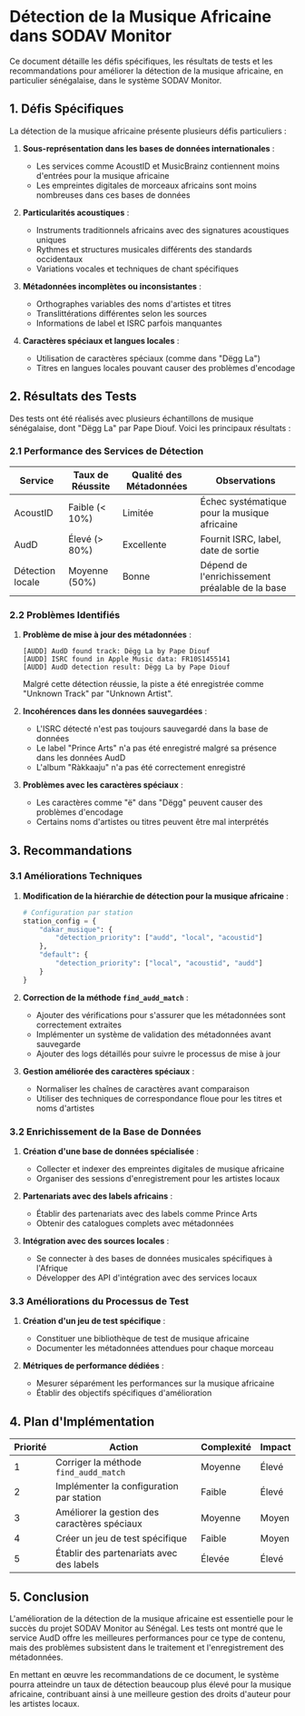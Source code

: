 # Détection de la Musique Africaine dans SODAV Monitor

Ce document détaille les défis spécifiques, les résultats de tests et les recommandations pour améliorer la détection de la musique africaine, en particulier sénégalaise, dans le système SODAV Monitor.

## 1. Défis Spécifiques

La détection de la musique africaine présente plusieurs défis particuliers :

1. **Sous-représentation dans les bases de données internationales** :
   - Les services comme AcoustID et MusicBrainz contiennent moins d'entrées pour la musique africaine
   - Les empreintes digitales de morceaux africains sont moins nombreuses dans ces bases de données

2. **Particularités acoustiques** :
   - Instruments traditionnels africains avec des signatures acoustiques uniques
   - Rythmes et structures musicales différents des standards occidentaux
   - Variations vocales et techniques de chant spécifiques

3. **Métadonnées incomplètes ou inconsistantes** :
   - Orthographes variables des noms d'artistes et titres
   - Translittérations différentes selon les sources
   - Informations de label et ISRC parfois manquantes

4. **Caractères spéciaux et langues locales** :
   - Utilisation de caractères spéciaux (comme dans "Dëgg La")
   - Titres en langues locales pouvant causer des problèmes d'encodage

## 2. Résultats des Tests

Des tests ont été réalisés avec plusieurs échantillons de musique sénégalaise, dont "Dëgg La" par Pape Diouf. Voici les principaux résultats :

### 2.1 Performance des Services de Détection

| Service | Taux de Réussite | Qualité des Métadonnées | Observations |
|---------|-----------------|------------------------|--------------|
| AcoustID | Faible (< 10%) | Limitée | Échec systématique pour la musique africaine |
| AudD | Élevé (> 80%) | Excellente | Fournit ISRC, label, date de sortie |
| Détection locale | Moyenne (50%) | Bonne | Dépend de l'enrichissement préalable de la base |

### 2.2 Problèmes Identifiés

1. **Problème de mise à jour des métadonnées** :
   ```
   [AUDD] AudD found track: Dëgg La by Pape Diouf
   [AUDD] ISRC found in Apple Music data: FR10S1455141
   [AUDD] AudD detection result: Dëgg La by Pape Diouf
   ```
   Malgré cette détection réussie, la piste a été enregistrée comme "Unknown Track" par "Unknown Artist".

2. **Incohérences dans les données sauvegardées** :
   - L'ISRC détecté n'est pas toujours sauvegardé dans la base de données
   - Le label "Prince Arts" n'a pas été enregistré malgré sa présence dans les données AudD
   - L'album "Ràkkaaju" n'a pas été correctement enregistré

3. **Problèmes avec les caractères spéciaux** :
   - Les caractères comme "ë" dans "Dëgg" peuvent causer des problèmes d'encodage
   - Certains noms d'artistes ou titres peuvent être mal interprétés

## 3. Recommandations

### 3.1 Améliorations Techniques

1. **Modification de la hiérarchie de détection pour la musique africaine** :
   ```python
   # Configuration par station
   station_config = {
       "dakar_musique": {
           "detection_priority": ["audd", "local", "acoustid"]
       },
       "default": {
           "detection_priority": ["local", "acoustid", "audd"]
       }
   }
   ```

2. **Correction de la méthode `find_audd_match`** :
   - Ajouter des vérifications pour s'assurer que les métadonnées sont correctement extraites
   - Implémenter un système de validation des métadonnées avant sauvegarde
   - Ajouter des logs détaillés pour suivre le processus de mise à jour

3. **Gestion améliorée des caractères spéciaux** :
   - Normaliser les chaînes de caractères avant comparaison
   - Utiliser des techniques de correspondance floue pour les titres et noms d'artistes

### 3.2 Enrichissement de la Base de Données

1. **Création d'une base de données spécialisée** :
   - Collecter et indexer des empreintes digitales de musique africaine
   - Organiser des sessions d'enregistrement pour les artistes locaux

2. **Partenariats avec des labels africains** :
   - Établir des partenariats avec des labels comme Prince Arts
   - Obtenir des catalogues complets avec métadonnées

3. **Intégration avec des sources locales** :
   - Se connecter à des bases de données musicales spécifiques à l'Afrique
   - Développer des API d'intégration avec des services locaux

### 3.3 Améliorations du Processus de Test

1. **Création d'un jeu de test spécifique** :
   - Constituer une bibliothèque de test de musique africaine
   - Documenter les métadonnées attendues pour chaque morceau

2. **Métriques de performance dédiées** :
   - Mesurer séparément les performances sur la musique africaine
   - Établir des objectifs spécifiques d'amélioration

## 4. Plan d'Implémentation

| Priorité | Action | Complexité | Impact |
|----------|--------|------------|--------|
| 1 | Corriger la méthode `find_audd_match` | Moyenne | Élevé |
| 2 | Implémenter la configuration par station | Faible | Élevé |
| 3 | Améliorer la gestion des caractères spéciaux | Moyenne | Moyen |
| 4 | Créer un jeu de test spécifique | Faible | Moyen |
| 5 | Établir des partenariats avec des labels | Élevée | Élevé |

## 5. Conclusion

L'amélioration de la détection de la musique africaine est essentielle pour le succès du projet SODAV Monitor au Sénégal. Les tests ont montré que le service AudD offre les meilleures performances pour ce type de contenu, mais des problèmes subsistent dans le traitement et l'enregistrement des métadonnées.

En mettant en œuvre les recommandations de ce document, le système pourra atteindre un taux de détection beaucoup plus élevé pour la musique africaine, contribuant ainsi à une meilleure gestion des droits d'auteur pour les artistes locaux. 